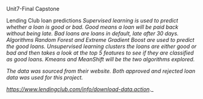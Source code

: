 Unit7-Final Capstone

Lending Club loan predictions
_Supervised learning is used to predict whether a loan is good or bad.  Good means a loan will be paid back without being late.  Bad loans are loans in default, late after 30 days.  Algorithms Random Forest and Extreme Gradient Boost are used to predict the good loans.  Unsupervised learning clusters the loans are either good or bad and then takes a look at the top 5 features to see if they are classified as good loans. Kmeans and MeanShift will be the two algorithms explored._

_The data was sourced from their website.  Both approved and rejected loan data was used for this project._

_https://www.lendingclub.com/info/download-data.action_._
